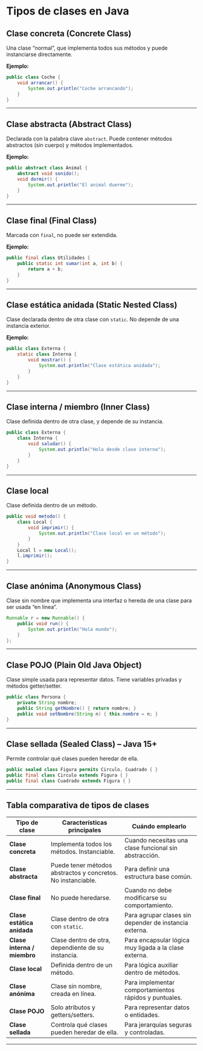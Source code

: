 # Tipos de clases en Java

## Clase concreta (Concrete Class)
Una clase “normal”, que implementa todos sus métodos y puede instanciarse directamente.

**Ejemplo:**
```java
public class Coche {
    void arrancar() {
        System.out.println("Coche arrancando");
    }
}
```

---

## Clase abstracta (Abstract Class)
Declarada con la palabra clave `abstract`. Puede contener métodos abstractos (sin cuerpo) y métodos implementados.

**Ejemplo:**
```java
public abstract class Animal {
    abstract void sonido();
    void dormir() {
        System.out.println("El animal duerme");
    }
}
```

---

## Clase final (Final Class)
Marcada con `final`, no puede ser extendida.

**Ejemplo:**
```java
public final class Utilidades {
    public static int sumar(int a, int b) {
        return a + b;
    }
}
```

---

## Clase estática anidada (Static Nested Class)
Clase declarada dentro de otra clase con `static`. No depende de una instancia exterior.

**Ejemplo:**
```java
public class Externa {
    static class Interna {
        void mostrar() {
            System.out.println("Clase estática anidada");
        }
    }
}
```

---

## Clase interna / miembro (Inner Class)
Clase definida dentro de otra clase, y depende de su instancia.

```java
public class Externa {
    class Interna {
        void saludar() {
            System.out.println("Hola desde clase interna");
        }
    }
}
```

---

## Clase local
Clase definida dentro de un método.

```java
public void metodo() {
    class Local {
        void imprimir() {
            System.out.println("Clase local en un método");
        }
    }
    Local l = new Local();
    l.imprimir();
}
```

---

## Clase anónima (Anonymous Class)
Clase sin nombre que implementa una interfaz o hereda de una clase para ser usada “en línea”.

```java
Runnable r = new Runnable() {
    public void run() {
        System.out.println("Hola mundo");
    }
};
```

---

## Clase POJO (Plain Old Java Object)
Clase simple usada para representar datos. Tiene variables privadas y métodos getter/setter.

```java
public class Persona {
    private String nombre;
    public String getNombre() { return nombre; }
    public void setNombre(String n) { this.nombre = n; }
}
```

---

## Clase sellada (Sealed Class) – Java 15+
Permite controlar qué clases pueden heredar de ella.

```java
public sealed class Figura permits Circulo, Cuadrado { }
public final class Circulo extends Figura { }
public final class Cuadrado extends Figura { }
```

---

## Tabla comparativa de tipos de clases

| Tipo de clase             | Características principales                                                                                      | Cuándo emplearlo                                                                 |
|---------------------------|------------------------------------------------------------------------------------------------------------------|----------------------------------------------------------------------------------|
| **Clase concreta**        | Implementa todos los métodos. Instanciable. | Cuando necesitas una clase funcional sin abstracción. |
| **Clase abstracta**       | Puede tener métodos abstractos y concretos. No instanciable. | Para definir una estructura base común. |
| **Clase final**           | No puede heredarse. | Cuando no debe modificarse su comportamiento. |
| **Clase estática anidada**| Clase dentro de otra con `static`. | Para agrupar clases sin depender de instancia externa. |
| **Clase interna / miembro**| Clase dentro de otra, dependiente de su instancia. | Para encapsular lógica muy ligada a la clase externa. |
| **Clase local**           | Definida dentro de un método. | Para lógica auxiliar dentro de métodos. |
| **Clase anónima**         | Clase sin nombre, creada en línea. | Para implementar comportamientos rápidos y puntuales. |
| **Clase POJO**            | Solo atributos y getters/setters. | Para representar datos o entidades. |
| **Clase sellada**         | Controla qué clases pueden heredar de ella. | Para jerarquías seguras y controladas. |

---
